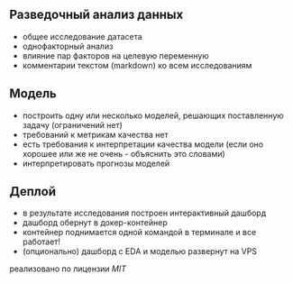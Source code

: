 ## Разведочный анализ данных
-    общее исследование датасета
-    однофакторный анализ
-    влияние пар факторов на целевую переменную
-   комментарии текстом (markdown) ко всем исследованиям
     

## Модель
-    построить одну или несколько моделей, решающих поставленную задачу (ограничений нет)
-    требований к метрикам качества нет
-    есть требования к интерпретации качества модели (если оно хорошее или же не очень - объяснить это словами)
-    интерпретировать прогнозы моделей
     

## Деплой
-    в результате исследования построен интерактивный дашборд
-    дашборд обернут в докер-контейнер
-    контейнер поднимается одной командой в терминале и все работает!
-    (опционально) дашборд с EDA и моделью развернут на VPS

реализовано по лицензии *MIT*
